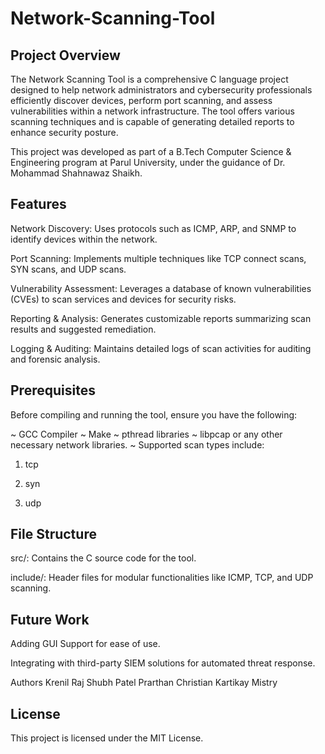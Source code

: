 # Network-Scanning-Tool

## Project Overview

The Network Scanning Tool is a comprehensive C language project designed to help network administrators and cybersecurity professionals efficiently discover devices, perform port scanning, and assess vulnerabilities within a network infrastructure. The tool offers various scanning techniques and is capable of generating detailed reports to enhance security posture.

This project was developed as part of a B.Tech Computer Science & Engineering program at Parul University, under the guidance of Dr. Mohammad Shahnawaz Shaikh.

## Features

Network Discovery: Uses protocols such as ICMP, ARP, and SNMP to identify devices within the network.

Port Scanning: Implements multiple techniques like TCP connect scans, SYN scans, and UDP scans.

Vulnerability Assessment: Leverages a database of known vulnerabilities (CVEs) to scan services and devices for security risks.

Reporting & Analysis: Generates customizable reports summarizing scan results and suggested remediation.

Logging & Auditing: Maintains detailed logs of scan activities for auditing and forensic analysis.

## Prerequisites

Before compiling and running the tool, ensure you have the following:

~ GCC Compiler
~ Make
~ pthread libraries 
~ libpcap or any other necessary network libraries.
~ Supported scan types include:

1. tcp

2. syn

3. udp

## File Structure

src/: Contains the C source code for the tool.

include/: Header files for modular functionalities like ICMP, TCP, and UDP scanning.

## Future Work

Adding GUI Support for ease of use.

Integrating with third-party SIEM solutions for automated threat response.

Authors
Krenil Raj
Shubh Patel
Prarthan Christian
Kartikay Mistry

## License
This project is licensed under the MIT License.
